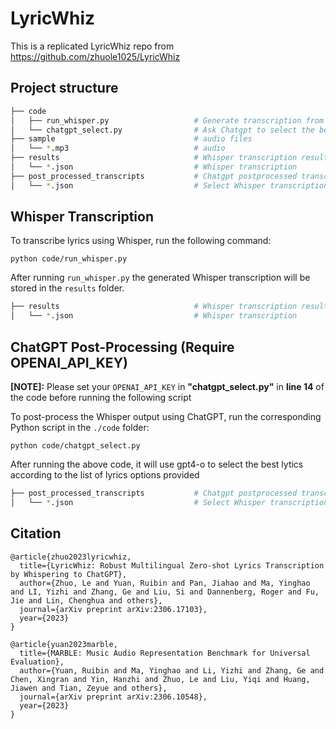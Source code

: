 # LyricWhiz
This is a replicated LyricWhiz repo from https://github.com/zhuole1025/LyricWhiz

## Project structure
```bash
├── code                                 
│   ├── run_whisper.py                   # Generate transcription from whisper model
│   └── chatgpt_select.py                # Ask Chatgpt to select the best lyrics
├── sample                               # audio files
│   └── *.mp3                            # audio 
├── results                              # Whisper transcription results
│   └── *.json                           # Whisper transcription
├── post_processed_transcripts           # Chatgpt postprocessed transcripts 
│   └── *.json                           # Select Whisper transcription only
```
## Whisper Transcription
To transcribe lyrics using Whisper, run the following command:
```
python code/run_whisper.py
```
After running `run_whisper.py` the generated Whisper transcription will be stored in the `results` folder.
```bash
├── results                              # Whisper transcription results
│   └── *.json                           # Whisper transcription
```
## ChatGPT Post-Processing (Require OPENAI_API_KEY)
**[NOTE]:** Please set your `OPENAI_API_KEY` in **"chatgpt_select.py"** in **line 14** of the code before running the following script

To post-process the Whisper output using ChatGPT, run the corresponding Python script in the `./code` folder:
```
python code/chatgpt_select.py
```
After running the above code, it will use gpt4-o to select the best lytics according to the list of lyrics options provided
```bash
├── post_processed_transcripts           # Chatgpt postprocessed transcripts 
│   └── *.json                           # Select Whisper transcription only
```


## Citation
```
@article{zhuo2023lyricwhiz,
  title={LyricWhiz: Robust Multilingual Zero-shot Lyrics Transcription by Whispering to ChatGPT},
  author={Zhuo, Le and Yuan, Ruibin and Pan, Jiahao and Ma, Yinghao and LI, Yizhi and Zhang, Ge and Liu, Si and Dannenberg, Roger and Fu, Jie and Lin, Chenghua and others},
  journal={arXiv preprint arXiv:2306.17103},
  year={2023}
}
```
  
```
@article{yuan2023marble,
  title={MARBLE: Music Audio Representation Benchmark for Universal Evaluation},
  author={Yuan, Ruibin and Ma, Yinghao and Li, Yizhi and Zhang, Ge and Chen, Xingran and Yin, Hanzhi and Zhuo, Le and Liu, Yiqi and Huang, Jiawen and Tian, Zeyue and others},
  journal={arXiv preprint arXiv:2306.10548},
  year={2023}
}
```